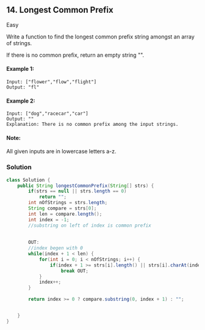 ## 14. Longest Common Prefix

Easy

Write a function to find the longest common prefix string amongst an array of strings.

If there is no common prefix, return an empty string "".

#### Example 1:
```
Input: ["flower","flow","flight"]
Output: "fl"
```
#### Example 2:
```
Input: ["dog","racecar","car"]
Output: ""
Explanation: There is no common prefix among the input strings.
```
#### Note:

All given inputs are in lowercase letters a-z.

### Solution
```Java
class Solution {
    public String longestCommonPrefix(String[] strs) {
        if(strs == null || strs.length == 0)
            return "";
        int nOfStrings = strs.length;
        String compare = strs[0];
        int len = compare.length();
        int index = -1;
        //substring on left of index is common prefix
        
        
        OUT:
        //index begen with 0
        while(index + 1 < len) {
            for(int i = 0; i < nOfStrings; i++) {
                if(index + 1 >= strs[i].length() || strs[i].charAt(index + 1) != compare.charAt(index + 1))
                    break OUT;
            }
            index++;
        }
        
        return index >= 0 ? compare.substring(0, index + 1) : "";


    }
}
```
